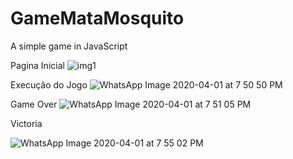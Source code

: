 # GameMataMosquito
A simple game in JavaScript

Pagina Inicial
![img1](https://user-images.githubusercontent.com/44786237/78194401-7149f000-7453-11ea-999b-3300189eb9d2.jpeg)

Execução do Jogo
![WhatsApp Image 2020-04-01 at 7 50 50 PM](https://user-images.githubusercontent.com/44786237/78194498-ba9a3f80-7453-11ea-9e7f-6598aae34664.jpeg)

Game Over
![WhatsApp Image 2020-04-01 at 7 51 05 PM](https://user-images.githubusercontent.com/44786237/78194583-f7fecd00-7453-11ea-91a3-867d12149f04.jpeg)

Victoria

![WhatsApp Image 2020-04-01 at 7 55 02 PM](https://user-images.githubusercontent.com/44786237/78194730-5461ec80-7454-11ea-852e-29235b310948.jpeg)

